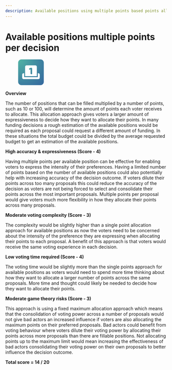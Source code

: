 ```yaml
---
description: Available positions using multiple points based points allocation approach
---
```


# Available positions multiple points per decision

<div align="left"><figure><img src="../../../.gitbook/assets/points-per-decision.png" alt="" width="80"><figcaption></figcaption></figure></div>

**Overview**

The number of positions that can be filled multiplied by a number of points, such as 10 or 100, will determine the amount of points each voter receives to allocate. This allocation approach gives voters a larger amount of expressiveness to decide how they want to allocate their points. In many funding decisions a rough estimation of the available positions would be required as each proposal could request a different amount of funding. In these situations the total budget could be divided by the average requested budget to get an estimation of the available positions.



**High accuracy & expressiveness (Score - 4)**

Having multiple points per available position can be effective for enabling voters to express the intensity of their preferences. Having a limited number of points based on the number of available positions could also potentially help with increasing accuracy of the decision outcome. If voters dilute their points across too many proposals this could reduce the accuracy of the decision as voters are not being forced to select and consolidate their points across the most important proposals. Multiple points per proposal would give voters much more flexibility in how they allocate their points across many proposals.



**Moderate voting complexity (Score - 3)**

The complexity would be slightly higher than a single point allocation approach for available positions as now the voters need to be concerned about the intensity of the preference they are expressing when allocating their points to each proposal. A benefit of this approach is that voters would receive the same voting experience in each decision.



**Low voting time required (Score - 4)**

The voting time would be slightly more than the single points approach for available positions as voters would need to spend more time thinking about how they want to allocate a larger number of points across the same proposals. More time and thought could likely be needed to decide how they want to allocate their points.



**Moderate game theory risks (Score - 3)**

This approach is using a fixed maximum allocation approach which means that the consolidation of voting power across a number of proposals would not give bad actors an increased influence if voters are also allocating the maximum points on their preferred proposals. Bad actors could benefit from voting behaviour where voters dilute their voting power by allocating their points across more proposals than there are fillable positions. Not allocating points up to the maximum limit would mean increasing the effectiveness of bad actors consolidating their voting power on their own proposals to better influence the decision outcome.



**Total score = 14 / 20**
